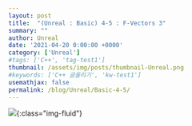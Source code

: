 ```yaml
---
layout: post
title:  "(Unreal : Basic) 4-5 : F-Vectors 3"
summary: ""
author: Unreal
date: '2021-04-20 0:00:00 +0000'
category: ['Unreal']
#tags: ['C++', 'tag-test1']
thumbnail: /assets/img/posts/thumbnail-Unreal.png
#keywords: ['C++ 글올리기', 'kw-test1']
usemathjax: false
permalink: /blog/Unreal/Basic-4-5/
---
```


![](/assets/img/posts/Unreal/basic-4-5-1.PNG){:class="img-fluid"}



